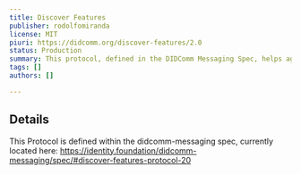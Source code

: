 ```yaml
---
title: Discover Features
publisher: rodolfomiranda
license: MIT
piuri: https://didcomm.org/discover-features/2.0
status: Production
summary: This protocol, defined in the DIDComm Messaging Spec, helps agents query one another to discover which features they support, and to what extent.
tags: []
authors: []

---
```


## Details

This Protocol is defined within the didcomm-messaging spec, currently located here: https://identity.foundation/didcomm-messaging/spec/#discover-features-protocol-20